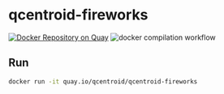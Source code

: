 # qcentroid-fireworks

[![Docker Repository on Quay](https://quay.io/repository/qcentroid/qcentroid-fireworks/status "Docker Repository on Quay")](https://quay.io/repository/qcentroid/qcentroid-fireworks)
![docker compilation workflow](https://github.com/QCentroid/qcentroid-fireworks/actions/workflows/publish-docker.yml/badge.svg)

## Run

```bash
docker run -it quay.io/qcentroid/qcentroid-fireworks
```
